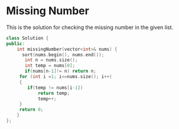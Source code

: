 # Missing Number

This is the solution for checking the missing number in the given list.

```cpp
class Solution {
public:
    int missingNumber(vector<int>& nums) {
      sort(nums.begin(), nums.end());
       int n = nums.size();
       int temp = nums[0];
       if(nums[n-1]!= n) return n;
     for (int i =1; i<=nums.size(); i++)
     {
        if(temp != nums[i-1])
            return temp;
            temp++;       
     }
     return 0;
    }
};